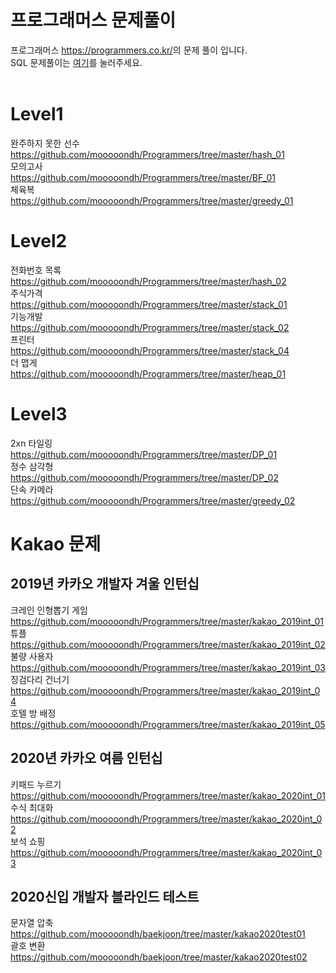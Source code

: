 프로그래머스 문제풀이
=================================
프로그래머스 <https://programmers.co.kr/>의 문제 풀이 입니다.</br>
SQL 문제풀이는 [여기](https://github.com/mooooondh/SQL_programmers)를 눌러주세요.</br>
</br>

Level1
=========================
완주하지 못한 선수    
<https://github.com/mooooondh/Programmers/tree/master/hash_01>    
모의고사     
<https://github.com/mooooondh/Programmers/tree/master/BF_01>    
체육복         
<https://github.com/mooooondh/Programmers/tree/master/greedy_01>


Level2
=========================
전화번호 목록    
<https://github.com/mooooondh/Programmers/tree/master/hash_02>    
주식가격    
<https://github.com/mooooondh/Programmers/tree/master/stack_01>    
기능개발    
<https://github.com/mooooondh/Programmers/tree/master/stack_02>      
프린터     
<https://github.com/mooooondh/Programmers/tree/master/stack_04>    
더 맵게        
<https://github.com/mooooondh/Programmers/tree/master/heap_01>           


Level3
===========================
2xn 타일링            
<https://github.com/mooooondh/Programmers/tree/master/DP_01>              
정수 삼각형                            
<https://github.com/mooooondh/Programmers/tree/master/DP_02>                 
단속 카메라       
<https://github.com/mooooondh/Programmers/tree/master/greedy_02>                        

Kakao 문제
=========================
2019년 카카오 개발자 겨울 인턴십
-----------
크레인 인형뽑기 게임    
https://github.com/mooooondh/Programmers/tree/master/kakao_2019int_01      
튜플      
https://github.com/mooooondh/Programmers/tree/master/kakao_2019int_02        
불량 사용자           
https://github.com/mooooondh/Programmers/tree/master/kakao_2019int_03          
징검다리 건너기              
https://github.com/mooooondh/Programmers/tree/master/kakao_2019int_04            
호텔 방 배정                 
https://github.com/mooooondh/Programmers/tree/master/kakao_2019int_05                

2020년 카카오 여름 인턴십
---------------
키패드 누르기                  
https://github.com/mooooondh/Programmers/tree/master/kakao_2020int_01                     
수식 최대화        
https://github.com/mooooondh/Programmers/tree/master/kakao_2020int_02       
보석 쇼핑         
https://github.com/mooooondh/Programmers/tree/master/kakao_2020int_03           

2020신입 개발자 블라인드 테스트
---------------
문자열 압축             
https://github.com/mooooondh/baekjoon/tree/master/kakao2020test01        
괄호 변환                   
https://github.com/mooooondh/baekjoon/tree/master/kakao2020test02
